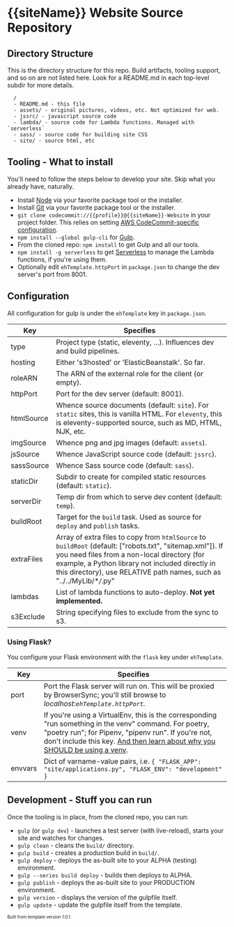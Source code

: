 # {{siteName}} Website Source Repository

## Directory Structure

This is the directory structure for this repo. Build artifacts, tooling support,
and so on are not listed here. Look for a README.md in each top-level subdir for
more details.
```
  /
  - README.md - this file
  - assets/ - original pictures, videos, etc. Not optimized for web.
  - jssrc/ - javascript source code
  - lambda/ - source code for Lambda functions. Managed with `serverless`
  - sass/ - source code for building site CSS
  - site/ - source html, etc
```

## Tooling - What to install
You'll need to follow the steps below to develop your site. Skip what you
already have, naturally.
  * Install [Node](https://nodejs.org/en/download/) via your favorite package tool or the installer.
  * Install [Git](https://git-scm.com) via your favorite package tool or the installer.
  * `git clone codecommit://{{profile}}@{{siteName}}-Website` in your project folder. This relies on setting [AWS CodeCommit-specific configuration](https://docs.aws.amazon.com/codecommit/latest/userguide/cross-account.html).
  * `npm install --global gulp-cli` for [Gulp](https://gulpjs.com).
  * From the cloned repo: `npm install` to get Gulp and all our tools.
  * `npm install -g serverless` to get [Serverless](https://serverless.com) to manage the Lambda functions, if you're using them.
  * Optionally edit `ehTemplate.httpPort` in `package.json` to change the dev server's port from 8001.

## Configuration
All configuration for gulp is under the `ehTemplate` key in `package.json`.

Key | Specifies
--- | ---------
type | Project type (static, eleventy, ...). Influences dev and build pipelines.
hosting | Either 's3hosted' or 'ElasticBeanstalk'. So far.
roleARN | The ARN of the external role for the client (or empty).
httpPort | Port for the dev server (default: 8001).
htmlSource | Whence source documents (default: `site`). For `static` sites, this is vanilla HTML. For `eleventy`, this is eleventy-supported source, such as MD, HTML, NJK, etc.
imgSource | Whence png and jpg images (default: `assets`).
jsSource | Whence JavaScript source code (default: `jssrc`).
sassSource | Whence Sass source code (default: `sass`).
staticDir | Subdir to create for compiled static resources (default: `static`).
serverDir | Temp dir from which to serve dev content (default: `temp`).
buildRoot | Target for the `build` task. Used as source for `deploy` and `publish` tasks.
extraFiles | Array of extra files to copy from `htmlSource` to `buildRoot` (default: ["robots.txt", "sitemap.xml"]). If you need files from a non-local directory (for example, a Python library not included directly in this directory), use RELATIVE path names, such as "../../MyLib/\**/*.py"
lambdas | List of lambda functions to auto-deploy. **Not yet implemented.**
s3Exclude | String specifying files to exclude from the sync to s3.

### Using Flask?
You configure your Flask environment with the `flask` key under `ehTemplate`.

Key | Specifies
--- | ---------
port | Port the Flask server will run on. This will be proxied by BrowserSync; you'll still browse to _localhost:`ehTemplate.httpPort`._
venv | If you're using a VirtualEnv, this is the corresponding "run something in the venv" command. For poetry, "poetry run"; for Pipenv, "pipenv run". If you're not, don't include this key. [And then learn about why you SHOULD be using a venv](https://realpython.com/python-virtual-environments-a-primer/#why-the-need-for-virtual-environments).
envvars | Dict of varname-value pairs, i.e. `{ "FLASK_APP": "site/applications.py", "FLASK_ENV": "development" }`

## Development - Stuff you can run
Once the tooling is in place, from the cloned repo, you can run:
  * `gulp` (or `gulp dev`) - launches a test server (with live-reload), starts your site and watches for changes.
  * `gulp clean` - cleans the `build/` directory.
  * `gulp build` - creates a production build in `build/`.
  * `gulp deploy` - deploys the as-built site to your ALPHA (testing) environment.
  * `gulp --series build deploy` - builds then deploys to ALPHA.
  * `gulp publish` - deploys the as-built site to your PRODUCTION environment.
  * `gulp version` - displays the version of the gulpfile itself.
  * `gulp update` - update the gulpfile itself from the template.

<sub><sup>
Built from template version 1.0.1.
</sub></sup>
